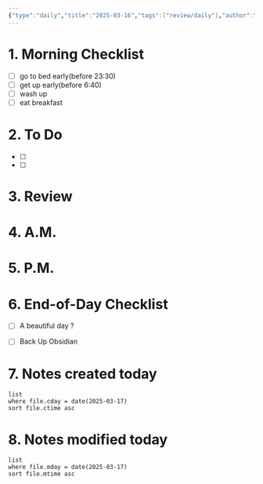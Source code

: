 ```yaml
---
{"type":"daily","title":"2025-03-16","tags":["review/daily"],"author":"codertoro","establish":"2025-03-17","location":"山西偏关","weather":"晴 -3~6℃","dg-publish":true,"permalink":"/Daily/2025/03/2025-03-16/","dgPassFrontmatter":true,"created":"2025-03-17T10:25:37.186+08:00","updated":"2025-03-17T10:25:37.499+08:00"}
---
```


# 1. Morning Checklist
- [ ] go to bed early(before 23:30)
- [ ] get up early(before 6:40)
- [ ] wash up
- [ ] eat breakfast
# 2. To Do
- [ ]  
- [ ] 

# 3. Review


# 4. A.M.
# 5. P.M.
# 6. End-of-Day Checklist
- [ ] A beautiful day ?
- [ ] Back Up Obsidian


# 7. Notes created today
```dataview
list
where file.cday = date(2025-03-17)
sort file.ctime asc
```

# 8. Notes modified today
```dataview
list
where file.mday = date(2025-03-17)
sort file.mtime asc
```
